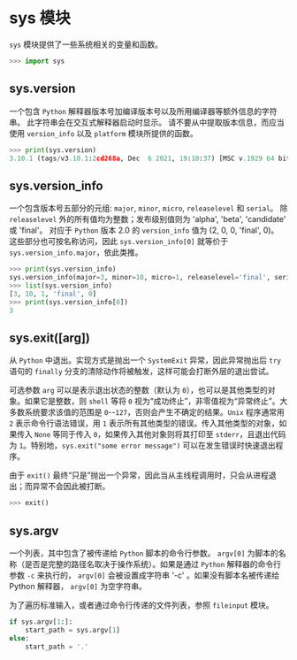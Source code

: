 # sys 模块

`sys` 模块提供了一些系统相关的变量和函数。

```python
>>> import sys
```

## sys.version

一个包含 `Python` 解释器版本号加编译版本号以及所用编译器等额外信息的字符串。 此字符串会在交互式解释器启动时显示。 请不要从中提取版本信息，而应当使用 `version_info` 以及 `platform` 模块所提供的函数。

```python
>>> print(sys.version)
3.10.1 (tags/v3.10.1:2cd268a, Dec  6 2021, 19:10:37) [MSC v.1929 64 bit (AMD64)]
```

## sys.version_info

一个包含版本号五部分的元组: `major`, `minor`, `micro`, `releaselevel` 和 `serial`。 除 `releaselevel` 外的所有值均为整数；发布级别值则为 'alpha', 'beta', 'candidate' 或 'final'。 对应于 `Python` 版本 2.0 的 `version_info` 值为 (2, 0, 0, 'final', 0)。 这些部分也可按名称访问，因此 `sys.version_info[0]` 就等价于 `sys.version_info.major`，依此类推。

```python
>>> print(sys.version_info)
sys.version_info(major=3, minor=10, micro=1, releaselevel='final', serial=0)
>>> list(sys.version_info)
[3, 10, 1, 'final', 0]
>>> print(sys.version_info[0])
3
```

## sys.exit([arg])

从 `Python` 中退出。实现方式是抛出一个 `SystemExit` 异常，因此异常抛出后 `try` 语句的 `finally` 分支的清除动作将被触发，这样可能会打断外层的退出尝试。

可选参数 `arg` 可以是表示退出状态的整数（默认为 `0`），也可以是其他类型的对象。如果它是整数，则 `shell` 等将 `0` 视为“成功终止”，非零值视为“异常终止”。大多数系统要求该值的范围是 `0`--`127`，否则会产生不确定的结果。`Unix` 程序通常用 `2` 表示命令行语法错误，用 `1` 表示所有其他类型的错误。传入其他类型的对象，如果传入 `None` 等同于传入 `0`，如果传入其他对象则将其打印至 `stderr`，且退出代码为 `1`。特别地，`sys.exit("some error message")` 可以在发生错误时快速退出程序。

由于 `exit()` 最终“只是”抛出一个异常，因此当从主线程调用时，只会从进程退出；而异常不会因此被打断。

```python
>>> exit()
```

## sys.argv

一个列表，其中包含了被传递给 `Python` 脚本的命令行参数。 `argv[0]` 为脚本的名称（是否是完整的路径名取决于操作系统）。如果是通过 `Python` 解释器的命令行参数 `-c` 来执行的， `argv[0]` 会被设置成字符串 '-c' 。如果没有脚本名被传递给 Python 解释器， `argv[0]` 为空字符串。

为了遍历标准输入，或者通过命令行传递的文件列表，参照 `fileinput` 模块。

```python
if sys.argv[1:]:
    start_path = sys.argv[1]
else:
    start_path = '.'
```